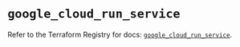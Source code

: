 # `google_cloud_run_service`

Refer to the Terraform Registry for docs: [`google_cloud_run_service`](https://registry.terraform.io/providers/hashicorp/google/5.34.0/docs/resources/cloud_run_service).
